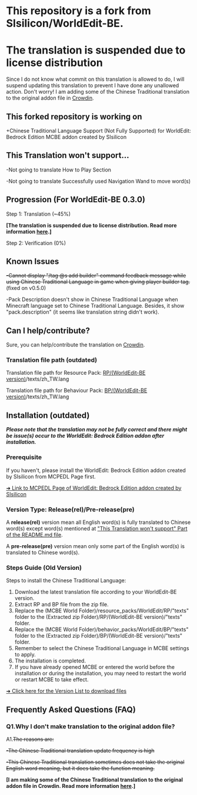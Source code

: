 # This repository is a fork from SIsilicon/WorldEdit-BE.
# The translation is suspended due to license distribution
Since I do not know what commit on this translation is allowed to do, I will suspend updating this translation to prevent I have done any unallowed action. Don't worry! I am adding some of the Chinese Traditional translation to the original addon file in <a href="https://crowdin.com/project/worldedit-for-bedrock/zh-TW">Crowdin</a>.
## This forked repository is working on
+Chinese Traditional Language Support (Not Fully Supported) for WorldEdit: Bedrock Edition MCBE addon created by SIsilicon

## This Translation won't support...
-Not going to translate How to Play Section

-Not going to translate Successfully used Navigation Wand to move word(s)

## Progression (For WorldEdit-BE 0.3.0)
Step 1: Translation (~45%)

**[The translation is suspended due to license distribution. Read more information <a href="https://github.com/XuPaperCup/WorldEdit-BE#the-translation-is-suspended-due-to-license-distribution">here</a>.]**

Step 2: Verification (0%)

## Known Issues
~~-Cannot display "/tag @s add builder" command feedback message while using Chinese Traditional Language in game when giving player builder tag.~~(fixed on v0.5.0)

-Pack Description doesn't show in Chinese Traditional Language when Minecraft language set to Chinese Traditional Language. Besides, it show "pack.description" (it seems like translation string didn't work).

## Can I help/contribute?
Sure, you can help/contribute the translation on <a href="https://crowdin.com/project/worldedit-for-bedrock/zh-TW">Crowdin</a>.
### Translation file path (outdated)
Translation file path for Resource Pack: <a href="https://github.com/XuPaperCup/WorldEdit-BE/tree/master/RP">RP/(WorldEdit-BE version)</a>/texts/zh_TW.lang

Translation file path for Behaviour Pack: <a href="https://github.com/XuPaperCup/WorldEdit-BE/tree/master/BP">BP/(WorldEdit-BE version)</a>/texts/zh_TW.lang

## Installation (outdated)
<b>*Please note that the translation may not be fully correct and there might be issue(s) occur to the WorldEdit: Bedrock Edition addon after installation.*</b>

### Prerequisite
If you haven't, please install the WorldEdit: Bedrock Edition addon created by SIsilicon from MCPEDL Page first.

<a href="https://mcpedl.com/worldedit-be-addon/">➜ Link to MCPEDL Page of WorldEdit: Bedrock Edition addon created by SIsilicon</a>
### Version Type: Release(rel)/Pre-release(pre)
A <b>release(rel)</b> version mean all English word(s) is fully translated to Chinese word(s) except word(s) mentioned at <a href="https://github.com/XuPaperCup/WorldEdit-BE#this-translation-wont-support">"This Translation won't support" Part of the README.md file</a>.

A <b>pre-release(pre)</b> version mean only some part of the English word(s) is translated to Chinese word(s).
### Steps Guide (Old Version)
Steps to install the Chinese Traditional Language:
1. Download the latest translation file according to your WorldEdit-BE version.
2. Extract RP and BP file from the zip file.
3. Replace the (MCBE World Folder)/resource_packs/WorldEdit/RP/"texts" folder to the (Extracted zip Folder)/RP/(WorldEdit-BE version)/"texts" folder.
4. Replace the (MCBE World Folder)/behavior_packs/WorldEdit/BP/"texts" folder to the (Extracted zip Folder)/BP/(WorldEdit-BE version)/"texts" folder.
5. Remember to select the Chinese Traditional Language in MCBE settings to apply.
6. The installation is completed.
7. If you have already opened MCBE or entered the world before the installation or during the installation, you may need to restart the world or restart MCBE to take effect.

<a href="https://github.com/XuPaperCup/WorldEdit-BE/blob/master/Verson_List.md">➜ Click here for the Version List to download files</a>

## Frequently Asked Questions (FAQ)
### Q1.Why I don't make translation to the original addon file?
A1.<s>The reasons are:</s>

<s>-The Chinese Traditional translation update frequency is high</s>

<s>-This Chinese Traditional translation sometimes does not take the original English word meaning, but it does take the function meaning.</s>

**[I am making some of the Chinese Traditional translation to the original addon file in Crowdin. Read more information <a href="https://github.com/XuPaperCup/WorldEdit-BE#the-translation-is-suspended-due-to-license-distribution">here</a>.]**
